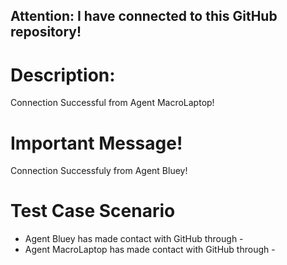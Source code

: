 ## Attention: I have connected to this GitHub repository! 
# Description: 
Connection Successful from Agent MacroLaptop!

# Important Message!
Connection Successfuly from Agent Bluey! 

# Test Case Scenario
* Agent Bluey has made contact with GitHub through - 
* Agent MacroLaptop has made contact with GitHub through - 